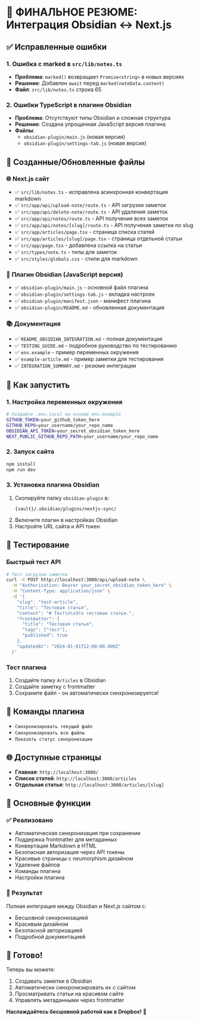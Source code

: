 # 🎉 ФИНАЛЬНОЕ РЕЗЮМЕ: Интеграция Obsidian ↔ Next.js

## ✅ Исправленные ошибки

### 1. **Ошибка с marked в `src/lib/notes.ts`**
- **Проблема**: `marked()` возвращает `Promise<string>` в новых версиях
- **Решение**: Добавлен `await` перед `marked(noteData.content)`
- **Файл**: `src/lib/notes.ts` строка 65

### 2. **Ошибки TypeScript в плагине Obsidian**
- **Проблема**: Отсутствуют типы Obsidian и сложная структура
- **Решение**: Создана упрощенная JavaScript версия плагина
- **Файлы**: 
  - `obsidian-plugin/main.js` (новая версия)
  - `obsidian-plugin/settings-tab.js` (новая версия)

## 📁 Созданные/Обновленные файлы

### 🌐 **Next.js сайт**
- ✅ `src/lib/notes.ts` - исправлена асинхронная конвертация markdown
- ✅ `src/app/api/upload-note/route.ts` - API загрузки заметок
- ✅ `src/app/api/delete-note/route.ts` - API удаления заметок  
- ✅ `src/app/api/notes/route.ts` - API получения всех заметок
- ✅ `src/app/api/notes/[slug]/route.ts` - API получения заметки по slug
- ✅ `src/app/articles/page.tsx` - страница списка статей
- ✅ `src/app/articles/[slug]/page.tsx` - страница отдельной статьи
- ✅ `src/app/page.tsx` - добавлена ссылка на статьи
- ✅ `src/types/note.ts` - типы для заметок
- ✅ `src/styles/globals.css` - стили для markdown

### 📱 **Плагин Obsidian (JavaScript версия)**
- ✅ `obsidian-plugin/main.js` - основной файл плагина
- ✅ `obsidian-plugin/settings-tab.js` - вкладка настроек
- ✅ `obsidian-plugin/manifest.json` - манифест плагина
- ✅ `obsidian-plugin/README.md` - обновленная документация

### 📚 **Документация**
- ✅ `README_OBSIDIAN_INTEGRATION.md` - полная документация
- ✅ `TESTING_GUIDE.md` - подробное руководство по тестированию
- ✅ `env.example` - пример переменных окружения
- ✅ `example-article.md` - пример заметки для тестирования
- ✅ `INTEGRATION_SUMMARY.md` - резюме интеграции

## 🚀 Как запустить

### 1. Настройка переменных окружения
```bash
# Создайте .env.local на основе env.example
GITHUB_TOKEN=your_github_token_here
GITHUB_REPO=your_username/your_repo_name
OBSIDIAN_API_TOKEN=your_secret_obsidian_token_here
NEXT_PUBLIC_GITHUB_REPO_PATH=your_username/your_repo_name
```

### 2. Запуск сайта
```bash
npm install
npm run dev
```

### 3. Установка плагина Obsidian
1. Скопируйте папку `obsidian-plugin` в:
   ```
   {vault}/.obsidian/plugins/nextjs-sync/
   ```
2. Включите плагин в настройках Obsidian
3. Настройте URL сайта и API токен

## 🧪 Тестирование

### Быстрый тест API
```bash
# Тест загрузки заметки
curl -X POST http://localhost:3000/api/upload-note \
  -H "Authorization: Bearer your_secret_obsidian_token_here" \
  -H "Content-Type: application/json" \
  -d '{
    "slug": "test-article",
    "title": "Тестовая статья",
    "content": "# Тест\n\nЭто тестовая статья.",
    "frontmatter": {
      "title": "Тестовая статья",
      "tags": ["тест"],
      "published": true
    },
    "updatedAt": "2024-01-01T12:00:00.000Z"
  }'
```

### Тест плагина
1. Создайте папку `Articles` в Obsidian
2. Создайте заметку с frontmatter
3. Сохраните файл - он автоматически синхронизируется!

## 📱 Команды плагина

- `Синхронизировать текущий файл`
- `Синхронизировать все файлы`  
- `Показать статус синхронизации`

## 🌐 Доступные страницы

- **Главная**: `http://localhost:3000/`
- **Список статей**: `http://localhost:3000/articles`
- **Отдельная статья**: `http://localhost:3000/articles/[slug]`

## 🔧 Основные функции

### ✅ Реализовано
- Автоматическая синхронизация при сохранении
- Поддержка frontmatter для метаданных
- Конвертация Markdown в HTML
- Безопасная авторизация через API токены
- Красивые страницы с neumorphism дизайном
- Удаление файлов
- Команды плагина
- Настройки плагина

### 🎯 Результат
Полная интеграция между Obsidian и Next.js сайтом с:
- Бесшовной синхронизацией
- Красивым дизайном
- Безопасной авторизацией
- Подробной документацией

## 🎉 Готово!

Теперь вы можете:
1. Создавать заметки в Obsidian
2. Автоматически синхронизировать их с сайтом
3. Просматривать статьи на красивом сайте
4. Управлять метаданными через frontmatter

**Наслаждайтесь бесшовной работой как в Dropbox!** 🚀 